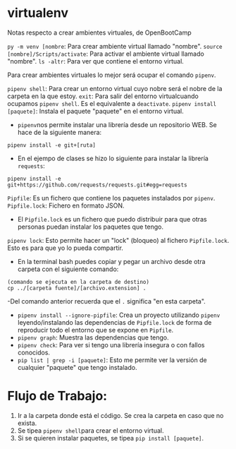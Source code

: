 # virtualenv
Notas respecto a crear ambientes virtuales, de OpenBootCamp

`py -m venv [nombre`: Para crear ambiente virtual llamado "nombre".
`source [nombre]/Scripts/activate`: Para activar el ambiente virtual llamado "nombre".
`ls -altr`: Para ver que contiene el entorno virtual.

Para crear ambientes virtuales lo mejor será ocupar el comando `pipenv`.

`pipenv shell`: Para crear un entorno virtual cuyo nobre será el nobre de la carpeta en la que estoy.
`exit`: Para salir del entorno virtualcuando ocupamos `pipenv shell`. Es el equivalente a `deactivate`.
`pipenv install [paquete]`: Instala el paquete "paquete" en el entorno virtual.

- `pipenv`nos permite instalar una librería desde un repositorio WEB. Se hace de la siguiente manera:
```
pipenv install -e git+[ruta]
```
- En el ejempo de clases se hizo lo siguiente para instalar la librería `requests`:
```
pipenv install -e git+https://github.com/requests/requests.git#egg=requests
```

`Pipfile`: Es un fichero que contiene los paquetes instalados por `pipenv`.
`Pipfile.lock`: Fichero en formato JSON.

- El `Pipfile.lock` es un fichero que puedo distribuir para que otras personas puedan instalar los paquetes que tengo.

`pipenv lock`: Esto permite hacer un "lock" (bloqueo) al fichero `Pipfile.lock`. Esto es para que yo lo pueda compartir.

- En la terminal bash puedes copiar y pegar un archivo desde otra carpeta con el siguiente comando:

```
(comando se ejecuta en la carpeta de destino)
cp ../[carpeta fuente]/[archivo.extension] .
```
-Del comando anterior recuerda que el ` . ` significa "en esta carpeta".

- `pipenv install --ignore-pipfile`: Crea un proyecto utilizando `pipenv` leyendo/instalando las dependencias de `Pipfile.lock` de forma de reproducir todo el entorno que se expone en `Pipfile`.
- `pipenv graph`: Muestra las dependencias que tengo.
- `pipenv check`: Para ver si tengo una librería insegura o con fallos conocidos.
- `pip list | grep -i [paquete]`: Esto me permite ver la versión de cualquier "paquete" que tengo instalado.

# Flujo de Trabajo:

1) Ir a la carpeta donde está el código. Se crea la carpeta en caso que no exista.
2) Se tipea `pipenv shell`para crear el entorno virtual.
3) Si se quieren instalar paquetes, se tipea `pip install [paquete]`.
